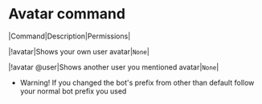 # Avatar command

|Command|Description|Permissions|

|!avatar|Shows your own user avatar|`None`|

|!avatar @user|Shows another user you mentioned avatar|`None`|

* Warning! If you changed the bot's prefix from other than default follow your normal bot prefix you used